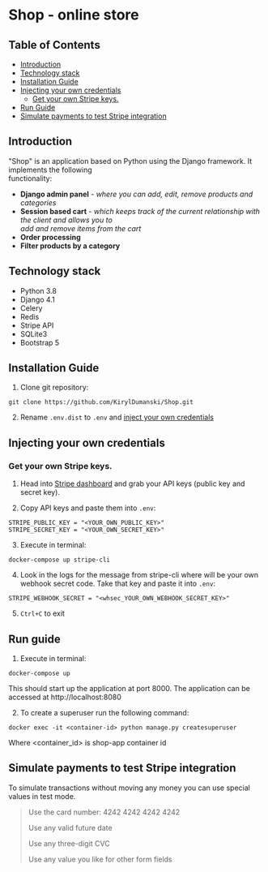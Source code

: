 # Shop - online store  

## Table of Contents
- [Introduction](#introduction)
- [Technology stack](#technology-stack)
- [Installation Guide](#installation-guide)
- [Injecting your own credentials](#injecting-your-own-credentials)
  * [Get your own Stripe keys.](#get-your-own-stripe-keys)
- [Run Guide](#run-guide)
- [Simulate payments to test Stripe integration](#simulate-payments-to-test-stripe-integration)


## Introduction  
  
"Shop" is an application based on Python using the Django framework. It implements the following  
functionality:  
  
- **Django admin panel** - _where you can add, edit, remove products and categories_  
- **Session based cart** -  _which keeps track of the current relationship with the client and allows you to  
  add and remove items from the cart_  
- **Order processing**  
- **Filter products by a category**  


## Technology stack  
- Python 3.8  
- Django 4.1  
- Celery  
- Redis  
- Stripe API  
- SQLite3
- Bootstrap 5


## Installation Guide  
1. Clone git repository:
```  
git clone https://github.com/KirylDumanski/Shop.git  
``` 

2. Rename `.env.dist` to `.env` and [inject your own credentials](#injecting-your-own-credentials)
 

## Injecting your own credentials
### Get your own Stripe keys.
1. Head into [Stripe dashboard](https://dashboard.stripe.com/login?redirect=%2Ftest%2Fapikeys) and grab your API keys (public key and secret key).  
  
2. Copy API keys and paste them into ```.env```:  
```  
STRIPE_PUBLIC_KEY = "<YOUR_OWN_PUBLIC_KEY>"  
STRIPE_SECRET_KEY = "<YOUR_OWN_SECRET_KEY>"  
```  
3. Execute in terminal:
```
docker-compose up stripe-cli
```
4. Look in the logs for the message from stripe-cli where will be your own webhook secret code. Take that key and paste it into ``.env``:  
```
STRIPE_WEBHOOK_SECRET = "<whsec_YOUR_OWN_WEBHOOK_SECRET_KEY>"  
```
5. `Ctrl+C` to exit

## Run guide
1. Execute in terminal:
```
docker-compose up
```
This should start up the application at port 8000. The application can be accessed at http://localhost:8080

2. To create a superuser run the following command:
```
docker exec -it <container-id> python manage.py createsuperuser
```
Where <container_id> is shop-app container id


## Simulate payments to test Stripe integration

To simulate transactions without moving any money you can use special values in test mode.

>Use the card number: 4242 4242 4242 4242
> 
>Use any valid future date
> 
>Use any three-digit CVC
>  
>Use any value you like for other form fields
